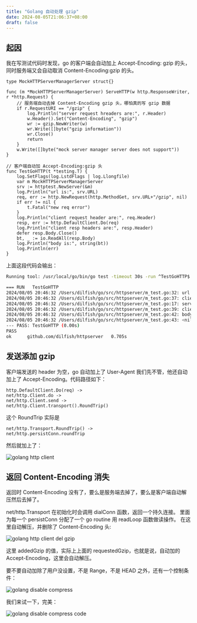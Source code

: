 ```yaml
---
title: "Golang 自动处理 gzip"
date: 2024-08-05T21:06:37+08:00
draft: false
---
```


## 起因

我在写测试代码时发现，go 的客户端会自动加上 Accept-Encoding: gzip 的头，同时服务端又会自动取消 Content-Encoding:gzip 的头。

```golang
type MockHTTPServerManagerServer struct{}

func (m *MockHTTPServerManagerServer) ServeHTTP(w http.ResponseWriter, r *http.Request) {
	// 服务端自动去掉 Content-Encoding gzip 头，哪怕真的写 gzip 数据
	if r.RequestURI == "/gzip" {
		log.Println("server request hreaders are:", r.Header)
		w.Header().Set("Content-Encoding", "gzip")
		wr := gzip.NewWriter(w)
		wr.Write([]byte("gzip information"))
		wr.Close()
		return
	}
	w.Write([]byte("mock server manager server does not support"))
}

// 客户端自动加 Accept-Encoding:gzip 头
func TestGoHTTP(t *testing.T) {
	log.SetFlags(log.LstdFlags | log.Llongfile)
	var m MockHTTPServerManagerServer
	srv := httptest.NewServer(&m)
	log.Println("url is:", srv.URL)
	req, err := http.NewRequest(http.MethodGet, srv.URL+"/gzip", nil)
	if err != nil {
		t.Fatal("new req error")
	}
	log.Println("client request header are:", req.Header)
	resp, err := http.DefaultClient.Do(req)
	log.Println("client resp headers are:", resp.Header)
	defer resp.Body.Close()
	bt, _ := io.ReadAll(resp.Body)
	log.Println("body is:", string(bt))
	log.Println(err)
}
```

上面这段代码会输出：
```bash
Running tool: /usr/local/go/bin/go test -timeout 30s -run ^TestGoHTTP$ github.com/dilfish/httpserver

=== RUN   TestGoHTTP
2024/08/05 20:46:32 /Users/dilfish/go/src/httpserver/m_test.go:32: url is: http://127.0.0.1:60939
2024/08/05 20:46:32 /Users/dilfish/go/src/httpserver/m_test.go:37: client request header are: map[]
2024/08/05 20:46:32 /Users/dilfish/go/src/httpserver/m_test.go:17: server request hreaders are: map[Accept-Encoding:[gzip] User-Agent:[Go-http-client/1.1]]
2024/08/05 20:46:32 /Users/dilfish/go/src/httpserver/m_test.go:39: client resp headers are: map[Date:[Mon, 05 Aug 2024 12:46:32 GMT]]
2024/08/05 20:46:32 /Users/dilfish/go/src/httpserver/m_test.go:42: body is: gzip information
2024/08/05 20:46:32 /Users/dilfish/go/src/httpserver/m_test.go:43: <nil>
--- PASS: TestGoHTTP (0.00s)
PASS
ok      github.com/dilfish/httpserver   0.705s
```


## 发送添加 gzip

客户端发送的 header 为空，go 自动加上了 User-Agent 我们先不管，他还自动加上了 Accept-Encoding。代码路径如下：
```golang
http.DefaultClient.Do(req) ->
net/http.Client.do ->
net/http.Client.send ->
net/http.Client.transport().RoundTrip()
```

这个 RoundTrip 实际是
```golang
net/http.Transport.RoundTrip() ->
net/http.persistConn.roundTrip
```

然后就加上了：

![golang http client](https://blog.871116.xyz/pics/golang.http.client.add.gzip.png)

## 返回 Content-Encoding 消失

返回时 Content-Encoding 没有了，要么是服务端去掉了，要么是客户端自动解压然后去掉了。

net/http.Transport 在初始化时会调用 dialConn 函数，返回一个持久连接。
里面为每一个 persistConn 分配了一个 go routine 用 readLoop 函数做读操作。
在这里自动解压，并删除了 Content-Encoding 头:

![golang http client del gzip](https://blog.871116.xyz/pics/golang.client.del.gzip.png)

这里 addedGzip 的值，实际上上面的 requestedGzip，也就是说，自动加的 Accept-Encoding，这里会自动解压。

要不要自动加除了用户没设置，不是 Range，不是 HEAD 之外，还有一个控制条件：

![golang disable compress](https://blog.871116.xyz/pics/golang.disable.compress.png)

我们来试一下，完美：

![golang disable compress code](https://blog.871116.xyz/pics/golang.disable.compress.code.png)


